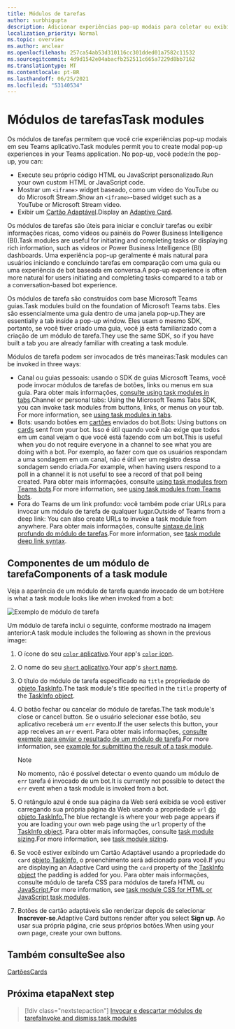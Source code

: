 ```yaml
---
title: Módulos de tarefas
author: surbhigupta
description: Adicionar experiências pop-up modais para coletar ou exibir informações aos usuários de seus Microsoft Teams aplicativos
localization_priority: Normal
ms.topic: overview
ms.author: anclear
ms.openlocfilehash: 257ca54ab53d310116cc301dded01a7582c11532
ms.sourcegitcommit: 4d9d1542e04abacfb252511c665a7229d8bb7162
ms.translationtype: MT
ms.contentlocale: pt-BR
ms.lasthandoff: 06/25/2021
ms.locfileid: "53140534"
---
```

# <a name="task-modules"></a><span data-ttu-id="e8301-103">Módulos de tarefas</span><span class="sxs-lookup"><span data-stu-id="e8301-103">Task modules</span></span>

<span data-ttu-id="e8301-104">Os módulos de tarefas permitem que você crie experiências pop-up modais em seu Teams aplicativo.</span><span class="sxs-lookup"><span data-stu-id="e8301-104">Task modules permit you to create modal pop-up experiences in your Teams application.</span></span> <span data-ttu-id="e8301-105">No pop-up, você pode:</span><span class="sxs-lookup"><span data-stu-id="e8301-105">In the pop-up, you can:</span></span>

* <span data-ttu-id="e8301-106">Execute seu próprio código HTML ou JavaScript personalizado.</span><span class="sxs-lookup"><span data-stu-id="e8301-106">Run your own custom HTML or JavaScript code.</span></span>
* <span data-ttu-id="e8301-107">Mostrar um `<iframe>` widget baseado, como um vídeo do YouTube ou do Microsoft Stream.</span><span class="sxs-lookup"><span data-stu-id="e8301-107">Show an `<iframe>`-based widget such as a YouTube or Microsoft Stream video.</span></span>
* <span data-ttu-id="e8301-108">Exibir um [Cartão Adaptável](/adaptive-cards/).</span><span class="sxs-lookup"><span data-stu-id="e8301-108">Display an [Adaptive Card](/adaptive-cards/).</span></span>

<span data-ttu-id="e8301-109">Os módulos de tarefas são úteis para iniciar e concluir tarefas ou exibir informações ricas, como vídeos ou painéis do Power Business Intelligence (BI).</span><span class="sxs-lookup"><span data-stu-id="e8301-109">Task modules are useful for initiating and completing tasks or displaying rich information, such as videos or Power Business Intelligence (BI) dashboards.</span></span> <span data-ttu-id="e8301-110">Uma experiência pop-up geralmente é mais natural para usuários iniciando e concluindo tarefas em comparação com uma guia ou uma experiência de bot baseada em conversa.</span><span class="sxs-lookup"><span data-stu-id="e8301-110">A pop-up experience is often more natural for users initiating and completing tasks compared to a tab or a conversation-based bot experience.</span></span>

<span data-ttu-id="e8301-111">Os módulos de tarefa são construídos com base Microsoft Teams guias.</span><span class="sxs-lookup"><span data-stu-id="e8301-111">Task modules build on the foundation of Microsoft Teams tabs.</span></span> <span data-ttu-id="e8301-112">Eles são essencialmente uma guia dentro de uma janela pop-up.</span><span class="sxs-lookup"><span data-stu-id="e8301-112">They are essentially a tab inside a pop-up window.</span></span> <span data-ttu-id="e8301-113">Eles usam o mesmo SDK, portanto, se você tiver criado uma guia, você já está familiarizado com a criação de um módulo de tarefa.</span><span class="sxs-lookup"><span data-stu-id="e8301-113">They use the same SDK, so if you have built a tab you are already familiar with creating a task module.</span></span>

<span data-ttu-id="e8301-114">Módulos de tarefa podem ser invocados de três maneiras:</span><span class="sxs-lookup"><span data-stu-id="e8301-114">Task modules can be invoked in three ways:</span></span>

* <span data-ttu-id="e8301-115">Canal ou guias pessoais: usando o SDK de guias Microsoft Teams, você pode invocar módulos de tarefas de botões, links ou menus em sua guia. Para obter mais informações, [consulte using task modules in tabs](~/task-modules-and-cards/task-modules/task-modules-tabs.md).</span><span class="sxs-lookup"><span data-stu-id="e8301-115">Channel or personal tabs: Using the Microsoft Teams Tabs SDK, you can invoke task modules from buttons, links, or menus on your tab. For more information, see [using task modules in tabs](~/task-modules-and-cards/task-modules/task-modules-tabs.md).</span></span>
* <span data-ttu-id="e8301-116">Bots: usando botões em [cartões](~/task-modules-and-cards/cards/cards-reference.md) enviados do bot.</span><span class="sxs-lookup"><span data-stu-id="e8301-116">Bots: Using buttons on [cards](~/task-modules-and-cards/cards/cards-reference.md) sent from your bot.</span></span> <span data-ttu-id="e8301-117">Isso é útil quando você não exige que todos em um canal vejam o que você está fazendo com um bot.</span><span class="sxs-lookup"><span data-stu-id="e8301-117">This is useful when you do not require everyone in a channel to see what you are doing with a bot.</span></span> <span data-ttu-id="e8301-118">Por exemplo, ao fazer com que os usuários respondam a uma sondagem em um canal, não é útil ver um registro dessa sondagem sendo criada.</span><span class="sxs-lookup"><span data-stu-id="e8301-118">For example, when having users respond to a poll in a channel it is not useful to see a record of that poll being created.</span></span> <span data-ttu-id="e8301-119">Para obter mais informações, consulte [using task modules from Teams bots](~/task-modules-and-cards/task-modules/task-modules-bots.md).</span><span class="sxs-lookup"><span data-stu-id="e8301-119">For more information, see [using task modules from Teams bots](~/task-modules-and-cards/task-modules/task-modules-bots.md).</span></span>
* <span data-ttu-id="e8301-120">Fora do Teams de um link profundo: você também pode criar URLs para invocar um módulo de tarefa de qualquer lugar.</span><span class="sxs-lookup"><span data-stu-id="e8301-120">Outside of Teams from a deep link: You can also create URLs to invoke a task module from anywhere.</span></span> <span data-ttu-id="e8301-121">Para obter mais informações, consulte [sintaxe de link profundo do módulo de tarefas](~/task-modules-and-cards/task-modules/invoking-task-modules.md#task-module-deep-link-syntax).</span><span class="sxs-lookup"><span data-stu-id="e8301-121">For more information, see [task module deep link syntax](~/task-modules-and-cards/task-modules/invoking-task-modules.md#task-module-deep-link-syntax).</span></span>

## <a name="components-of-a-task-module"></a><span data-ttu-id="e8301-122">Componentes de um módulo de tarefa</span><span class="sxs-lookup"><span data-stu-id="e8301-122">Components of a task module</span></span>

<span data-ttu-id="e8301-123">Veja a aparência de um módulo de tarefa quando invocado de um bot:</span><span class="sxs-lookup"><span data-stu-id="e8301-123">Here is what a task module looks like when invoked from a bot:</span></span>

![Exemplo de módulo de tarefa](~/assets/images/task-module/task-module-example.png)

<span data-ttu-id="e8301-125">Um módulo de tarefa inclui o seguinte, conforme mostrado na imagem anterior:</span><span class="sxs-lookup"><span data-stu-id="e8301-125">A task module includes the following as shown in the previous image:</span></span>

1. <span data-ttu-id="e8301-126">O ícone do seu [ `color` aplicativo](~/resources/schema/manifest-schema.md#icons).</span><span class="sxs-lookup"><span data-stu-id="e8301-126">Your app's [`color` icon](~/resources/schema/manifest-schema.md#icons).</span></span>
2. <span data-ttu-id="e8301-127">O nome do seu [ `short` aplicativo](~/resources/schema/manifest-schema.md#name).</span><span class="sxs-lookup"><span data-stu-id="e8301-127">Your app's [`short` name](~/resources/schema/manifest-schema.md#name).</span></span>
3. <span data-ttu-id="e8301-128">O título do módulo de tarefa especificado na `title` propriedade do [objeto TaskInfo](~/task-modules-and-cards/task-modules/invoking-task-modules.md#the-taskinfo-object).</span><span class="sxs-lookup"><span data-stu-id="e8301-128">The task module's title specified in the `title` property of the [TaskInfo object](~/task-modules-and-cards/task-modules/invoking-task-modules.md#the-taskinfo-object).</span></span>
4. <span data-ttu-id="e8301-129">O botão fechar ou cancelar do módulo de tarefas.</span><span class="sxs-lookup"><span data-stu-id="e8301-129">The task module's close or cancel button.</span></span> <span data-ttu-id="e8301-130">Se o usuário selecionar esse botão, seu aplicativo receberá um `err` evento.</span><span class="sxs-lookup"><span data-stu-id="e8301-130">If the user selects this button, your app receives an `err` event.</span></span> <span data-ttu-id="e8301-131">Para obter mais informações, [consulte exemplo para enviar o resultado de um módulo de tarefa](~/task-modules-and-cards/task-modules/task-modules-tabs.md#example-of-submitting-the-result-of-a-task-module).</span><span class="sxs-lookup"><span data-stu-id="e8301-131">For more information, see [example for submitting the result of a task module](~/task-modules-and-cards/task-modules/task-modules-tabs.md#example-of-submitting-the-result-of-a-task-module).</span></span>

    > [!NOTE]
    > <span data-ttu-id="e8301-132">No momento, não é possível detectar o evento quando um módulo de `err` tarefa é invocado de um bot.</span><span class="sxs-lookup"><span data-stu-id="e8301-132">It is currently not possible to detect the `err` event when a task module is invoked from a bot.</span></span>

5. <span data-ttu-id="e8301-133">O retângulo azul é onde sua página da Web será exibida se você estiver carregando sua própria página da Web usando a propriedade `url` [do objeto TaskInfo.](~/task-modules-and-cards/task-modules/invoking-task-modules.md#the-taskinfo-object)</span><span class="sxs-lookup"><span data-stu-id="e8301-133">The blue rectangle is where your web page appears if you are loading your own web page using the `url` property of the [TaskInfo object](~/task-modules-and-cards/task-modules/invoking-task-modules.md#the-taskinfo-object).</span></span> <span data-ttu-id="e8301-134">Para obter mais informações, consulte [task module sizing](~/task-modules-and-cards/task-modules/invoking-task-modules.md#task-module-sizing).</span><span class="sxs-lookup"><span data-stu-id="e8301-134">For more information, see [task module sizing](~/task-modules-and-cards/task-modules/invoking-task-modules.md#task-module-sizing).</span></span>
6. <span data-ttu-id="e8301-135">Se você estiver exibindo um Cartão Adaptável usando a propriedade do `card` [objeto TaskInfo,](~/task-modules-and-cards/task-modules/invoking-task-modules.md#the-taskinfo-object) o preenchimento será adicionado para você.</span><span class="sxs-lookup"><span data-stu-id="e8301-135">If you are displaying an Adaptive Card using the `card` property of the [TaskInfo object](~/task-modules-and-cards/task-modules/invoking-task-modules.md#the-taskinfo-object) the padding is added for you.</span></span> <span data-ttu-id="e8301-136">Para obter mais informações, consulte módulo de tarefa CSS para módulos de tarefa HTML ou [JavaScript.](~/task-modules-and-cards/task-modules/invoking-task-modules.md#task-module-css-for-html-or-javascript-task-modules)</span><span class="sxs-lookup"><span data-stu-id="e8301-136">For more information, see [task module CSS for HTML or JavaScript task modules](~/task-modules-and-cards/task-modules/invoking-task-modules.md#task-module-css-for-html-or-javascript-task-modules).</span></span>
7. <span data-ttu-id="e8301-137">Botões de cartão adaptáveis são renderizar depois de selecionar **Inscrever-se**.</span><span class="sxs-lookup"><span data-stu-id="e8301-137">Adaptive Card buttons render after you select **Sign up**.</span></span> <span data-ttu-id="e8301-138">Ao usar sua própria página, crie seus próprios botões.</span><span class="sxs-lookup"><span data-stu-id="e8301-138">When using your own page, create your own buttons.</span></span>

## <a name="see-also"></a><span data-ttu-id="e8301-139">Também consulte</span><span class="sxs-lookup"><span data-stu-id="e8301-139">See also</span></span>

[<span data-ttu-id="e8301-140">Cartões</span><span class="sxs-lookup"><span data-stu-id="e8301-140">Cards</span></span>](~/task-modules-and-cards/what-are-cards.md)

## <a name="next-step"></a><span data-ttu-id="e8301-141">Próxima etapa</span><span class="sxs-lookup"><span data-stu-id="e8301-141">Next step</span></span>

> [!div class="nextstepaction"]
> [<span data-ttu-id="e8301-142">Invocar e descartar módulos de tarefa</span><span class="sxs-lookup"><span data-stu-id="e8301-142">Invoke and dismiss task modules</span></span>](~/task-modules-and-cards/task-modules/invoking-task-modules.md)
